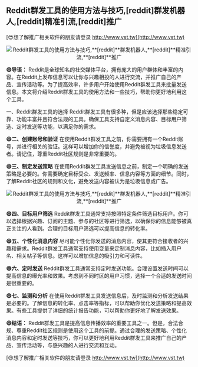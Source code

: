 ## **Reddit群发工具的使用方法与技巧,**[reddit]**群发机器人,**[reddit]**精准引流,**[reddit]**推广**

[😍想了解推广相关软件的朋友请登录 http://www.vst.tw](http://www.vst.tw)

 <center><img src="https://vst.tw/MP4/tuiguang/png/5.png" alt="Reddit群发工具的使用方法与技巧,**[reddit]**群发机器人,**[reddit]**精准引流,**[reddit]**推广"></center>

**😄导语：**
Reddit是全球知名的社交媒体平台，拥有庞大的用户群体和丰富的内容。在Reddit上发布信息可以让你与兴趣相投的人进行交流，并推广自己的产品、宣传活动等。为了提高效率，许多用户开始使用Reddit群发工具来批量发送信息。本文将介绍Reddit群发工具的使用方法和一些技巧，帮助你更好地利用这个工具。

一、Reddit群发工具的选择
Reddit群发工具有很多种，但是应该选择那些稳定可靠、功能丰富并且符合法规的工具。确保工具支持自定义消息内容、目标用户筛选、定时发送等功能，以满足你的需求。

**😄二、创建账号和验证**
在使用Reddit群发工具之前，你需要拥有一个Reddit账号，并进行相关的验证。这样可以增加你的信誉度，并避免被视为垃圾信息发送者。请记住，尊重Reddit社区规则是非常重要的。

**😄三、制定发送策略**
在使用Reddit群发工具发送信息之前，制定一个明确的发送策略是必要的。你需要确定目标受众、发送频率、信息内容等方面的细节。同时，了解Reddit社区的规则和文化，避免发送内容被认为是垃圾信息或广告。

 <center><img src="https://vst.tw/MP4/tuiguang/png/8.png" alt="Reddit群发工具的使用方法与技巧,**[reddit]**群发机器人,**[reddit]**精准引流,**[reddit]**推广"></center>

**😄四、目标用户筛选**
Reddit群发工具通常支持按照特定条件筛选目标用户。你可以选择根据兴趣、订阅的主题、参与的社区等进行筛选，以确保你的信息能够被真正关注的人看到。合理的目标用户筛选可以提高信息的转化率。

**😄五、个性化消息内容**
尽可能个性化你发送的消息内容，使其更符合接收者的兴趣和需求。Reddit群发工具通常支持使用变量来定制消息内容，比如插入用户名、相关帖子等信息。这样可以增加信息的吸引力和可读性。

**😄六、定时发送**
Reddit群发工具通常支持定时发送功能。合理设置发送时间可以提高信息的曝光率和效果。考虑到不同时区的用户习惯，选择一个合适的发送时间是很重要的。

**😄七、监测和分析**
在使用Reddit群发工具发送信息后，及时监测和分析发送结果是必要的。了解信息的转化率、点击率等指标，可以帮助你优化发送策略和提高效果。有些工具提供了详细的统计报告功能，可以帮助你更好地了解发送效果。

**😄结语：**
Reddit群发工具是提高信息传播效率的重要工具之一。但是，合法合规、尊重Reddit社区规则是使用这个工具的前提。通过合理的发送策略、个性化消息内容和定时发送等技巧，你可以更好地利用Reddit群发工具来推广自己的产品、宣传活动等，与感兴趣的人进行交流和互动。

[😍想了解推广相关软件的朋友请登录 http://www.vst.tw](http://www.vst.tw)



